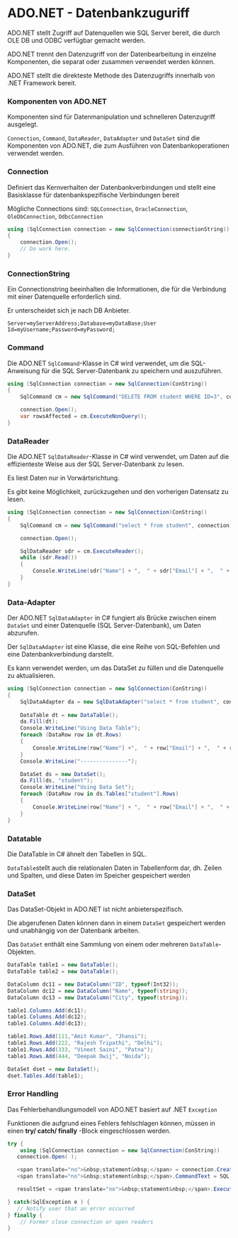 # ADO.NET - Datenbankzuguriff


ADO.NET stellt Zugriff auf Datenquellen wie SQL Server bereit, die durch OLE DB und ODBC verfügbar gemacht werden.

ADO.NET trennt den Datenzugriff von der Datenbearbeitung in einzelne Komponenten, die separat oder zusammen verwendet werden können. 

ADO.NET stellt die direkteste Methode des Datenzugriffs innerhalb von .NET Framework bereit. 


### Komponenten von ADO.NET

Komponenten sind für Datenmanipulation und schnelleren Datenzugriff ausgelegt. 

`Connection`, `Command`, `DataReader`, `DataAdapter` und `DataSet`  sind die Komponenten von ADO.NET, die zum Ausführen von Datenbankoperationen verwendet werden.


### Connection

Definiert das Kernverhalten der Datenbankverbindungen und stellt eine Basisklasse für datenbankspezifische Verbindungen bereit

Mögliche Connections sind: `SQLConnection`, `OracleConnection`, `OleDbConnection`, `OdbcConnection`

```csharp
using (SqlConnection connection = new SqlConnection(connectionString))  
{  
    connection.Open();  
    // Do work here.  
}  
```


### ConnectionString

Ein Connectionstring beeinhalten die Informationen, die für die Verbindung mit einer Datenquelle erforderlich sind. 

Er unterscheidet sich je nach DB Anbieter. 

```
Server=myServerAddress;Database=myDataBase;User Id=myUsername;Password=myPassword;
```


### Command

Die ADO.NET `SqlCommand`-Klasse in C# wird verwendet, um die SQL-Anweisung für die SQL Server-Datenbank zu speichern und auszuführen. 

```csharp
using (SqlConnection connection = new SqlConnection(ConString))
{
    SqlCommand cm = new SqlCommand("DELETE FROM student WHERE ID=3", connection);

    connection.Open();
    var rowsAffected = cm.ExecuteNonQuery();
}
```


### DataReader

Die ADO.NET `SqlDataReader`-Klasse in C# wird verwendet, um Daten auf die effizienteste Weise aus der SQL Server-Datenbank zu lesen. 

Es liest Daten nur in Vorwärtsrichtung. 

Es gibt keine Möglichkeit, zurückzugehen und den vorherigen Datensatz zu lesen.


```csharp
using (SqlConnection connection = new SqlConnection(ConString))
{
    SqlCommand cm = new SqlCommand("select * from student", connection);

    connection.Open();

    SqlDataReader sdr = cm.ExecuteReader();
    while (sdr.Read())
    {
        Console.WriteLine(sdr["Name"] + ",  " + sdr["Email"] + ",  " + sdr["Mobile"]);
    }
}
```


### Data-Adapter

Der ADO.NET `SqlDataAdapter` in C# fungiert als Brücke zwischen einem `DataSet` und einer Datenquelle (SQL Server-Datenbank), um Daten abzurufen.

Der `SqlDataAdapter` ist eine Klasse, die eine Reihe von SQL-Befehlen und eine Datenbankverbindung darstellt. 

Es kann verwendet werden, um das DataSet zu füllen und die Datenquelle zu aktualisieren.


```csharp
using (SqlConnection connection = new SqlConnection(ConString))
{
    SqlDataAdapter da = new SqlDataAdapter("select * from student", connection);
    
    DataTable dt = new DataTable();
    da.Fill(dt);
    Console.WriteLine("Using Data Table");
    foreach (DataRow row in dt.Rows)
    {
        Console.WriteLine(row["Name"] +",  " + row["Email"] + ",  " + row["Mobile"]);
    }
    Console.WriteLine("---------------");

    DataSet ds = new DataSet();
    da.Fill(ds, "student");                   
    Console.WriteLine("Using Data Set");
    foreach (DataRow row in ds.Tables["student"].Rows)
    {
        Console.WriteLine(row["Name"] + ",  " + row["Email"] + ",  " + row["Mobile"]);
    }                     
}
```


### Datatable

Die DataTable in C# ähnelt den Tabellen in SQL.

`DataTable`stellt auch die relationalen Daten in Tabellenform dar, dh. Zeilen und Spalten, und diese Daten im Speicher gespeichert werden


### DataSet

Das DataSet-Objekt in ADO.NET ist nicht anbieterspezifisch.

Die abgerufenen Daten können dann in einem `DataSet` gespeichert werden und unabhängig von der Datenbank arbeiten.

Das `DataSet` enthält eine Sammlung von einem oder mehreren `DataTable`-Objekten.


```csharp
DataTable table1 = new DataTable();
DataTable table2 = new DataTable();

DataColumn dc11 = new DataColumn("ID", typeof(Int32));
DataColumn dc12 = new DataColumn("Name", typeof(string));
DataColumn dc13 = new DataColumn("City", typeof(string));

table1.Columns.Add(dc11);
table1.Columns.Add(dc12);
table1.Columns.Add(dc13);

table1.Rows.Add(111,"Amit Kumar", "Jhansi");
table1.Rows.Add(222, "Rajesh Tripathi", "Delhi");
table1.Rows.Add(333, "Vineet Saini", "Patna");
table1.Rows.Add(444, "Deepak Dwij", "Noida");

DataSet dset = new DataSet();
dset.Tables.Add(table1);
```


### Error Handling

Das Fehlerbehandlungsmodell von ADO.NET basiert auf .NET `Exception`

Funktionen die aufgrund eines Fehlers fehlschlagen können, müssen in einen **try/ catch/ finally** -Block eingeschlossen werden.

```csharp
try {
    using (SqlConnection connection = new SqlConnection(ConString))
   connection.Open( );

   <span translate="no">&nbsp;statement&nbsp;</span> = connection.CreateCommand( );
   <span translate="no">&nbsp;statement&nbsp;</span>.CommandText = SQL;

   resultSet = <span translate="no">&nbsp;statement&nbsp;</span>.ExecuteReader( );

} catch(SqlException e ) {
   // Notify user that an error occurred
} finally {
    // Former close connection or open readers
}
```